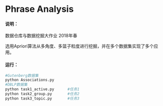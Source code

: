 # Phrase Analysis

#### 说明：

数据仓库与数据挖掘大作业 2018年春

选用Apriori算法从多角度、多篮子粒度进行挖掘，并在多个数据集实现了多个应用。

#### 运行：

```sh
#Gutenberg数据集
python Associations.py
#DBLP数据集
python task1_active.py		#任务1
python task2_group.py		#任务2
python task3_topic.py		#任务3
```

